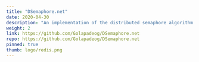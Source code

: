 ```yaml
---
title: "DSemaphore.net"
date: 2020-04-30
description: "An implementation of the distributed semaphore algorithm with Redis in C#"
weight: 2
link: https://github.com/Golapadeog/DSemaphore.net
repo: https://github.com/Golapadeog/DSemaphore.net
pinned: true
thumb: logo/redis.png
---
```

